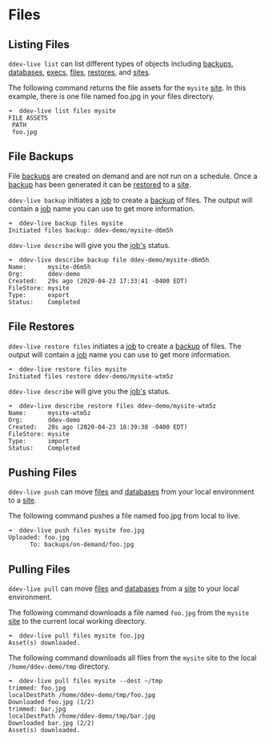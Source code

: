 # Files

## Listing Files

`ddev-live list` can list different types of objects including [backups](https://docs.ddev.com/backups/), [databases](https://docs.ddev.com/databases/), [execs](https://docs.ddev.com/execs/), [files](https://docs.ddev.com/files/), [restores](https://docs.ddev.com/restores/), and [sites](https://docs.ddev.com/sites/).

The following command returns the file assets for the `mysite` [site](sites.md). In this example, there is one file named foo.jpg in your files directory.
```
➜  ddev-live list files mysite
FILE ASSETS
 PATH
 foo.jpg
```

## File Backups

File [backups](https://docs.ddev.com/backups) are created on demand and are not run on a schedule. Once a [backup](https://docs.ddev.com/backups) has been generated it can be [restored](https://docs.ddev.com/restores/) to a [site](https://docs.ddev.com/sites/).

`ddev-live backup` initiates a [job](https://docs.ddev.com/jobs) to create a [backup](https://docs.ddev.com/backups) of files. The output will contain a [job](jobs.md) name you can use to get more information.

```
➜  ddev-live backup files mysite
Initiated files backup: ddev-demo/mysite-d6m5h
```
`ddev-live describe` will give you the [job's](https://docs.ddev.com/jobs) status.
```
➜  ddev-live describe backup file ddev-demo/mysite-d6m5h
Name:      mysite-d6m5h
Org:       ddev-demo
Created:   29s ago (2020-04-23 17:33:41 -0400 EDT)
FileStore: mysite
Type:      export
Status:    Completed
```

## File Restores

`ddev-live restore files` initiates a [job](https://docs.ddev.com/jobs) to create a [backup](https://docs.ddev.com/backups) of files. The output will contain a [job](jobs.md) name you can use to get more information.

```
➜  ddev-live restore files mysite
Initiated files restore ddev-demo/mysite-wtm5z

```
`ddev-live describe` will give you the [job's](https://docs.ddev.com/jobs) status.
```
➜  ddev-live describe restore files ddev-demo/mysite-wtm5z
Name:      mysite-wtm5z
Org:       ddev-demo
Created:   20s ago (2020-04-23 18:39:38 -0400 EDT)
FileStore: mysite
Type:      import
Status:    Completed
```

## Pushing Files
`ddev-live push` can move [files](https://docs.ddev.com/files/) and [databases](https://docs.ddev.com/databases/) from your local environment to a [site](https://docs.ddev.com/sites/).

The following command pushes a file named foo.jpg from local to live. 
```
➜  ddev-live push files mysite foo.jpg
Uploaded: foo.jpg
      To: backups/on-demand/foo.jpg
```

## Pulling Files
`ddev-live pull` can move [files](https://docs.ddev.com/files/) and [databases](https://docs.ddev.com/databases/) from a [site](https://docs.ddev.com/sites/) to your local environment.

The following command downloads a file named `foo.jpg` from the `mysite` [site](sites.md) to the current local working directory.
```
➜  ddev-live pull files mysite foo.jpg
Asset(s) downloaded.
```
The following command downloads all files from the `mysite` site to the local `/home/ddev-demo/tmp` directory.

```
➜  ddev-live pull files mysite --dest ~/tmp
trimmed: foo.jpg
localDestPath /home/ddev-demo/tmp/foo.jpg
Downloaded foo.jpg (1/2)
trimmed: bar.jpg
localDestPath /home/ddev-demo/tmp/bar.jpg
Downloaded bar.jpg (2/2)
Asset(s) downloaded.
```